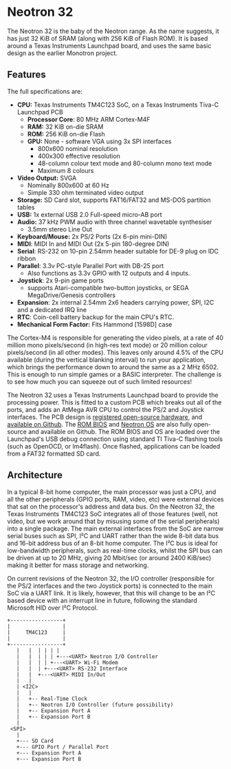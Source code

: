 # Neotron 32

The Neotron 32 is the baby of the Neotron range. As the name suggests, it has just 32 KiB of SRAM (along with 256 KiB of Flash ROM). It is based around a Texas Instruments Launchpad board, and uses the same basic design as the earlier Monotron project.

## Features

The full specifications are:

* **CPU:** Texas Instruments TM4C123 SoC, on a Texas Instruments Tiva-C Launchpad PCB
  * **Processor Core**: 80 MHz ARM Cortex-M4F
  * **RAM:** 32 KiB on-die SRAM
  * **ROM:** 256 KiB on-die Flash
  * **GPU:** None - software VGA using 3x SPI interfaces
    * 800x600 nominal resolution
    * 400x300 effective resolution
    * 48-column colour text mode and 80-column mono text mode
    * Maximum 8 colours
* **Video Output:** SVGA
  * Nominally 800x600 at 60 Hz
  * Simple 330 ohm terminated video output
* **Storage:** SD Card slot, supports FAT16/FAT32 and MS-DOS partition tables
* **USB:** 1x external USB 2.0 Full-speed micro-AB port
* **Audio:** 37 kHz PWM audio with three channel wavetable synthesiser
  * 3.5mm stereo Line Out
* **Keyboard/Mouse:** 2x PS/2 Ports (2x 6-pin mini-DIN)
* **MIDI**: MIDI In and MIDI Out (2x 5-pin 180-degree DIN)
* **Serial**: RS-232 on 10-pin 2.54mm header suitable for DE-9 plug on IDC ribbon
* **Parallel**: 3.3v PC-style Parallel Port with DB-25 port
  * Also functions as 3.3v GPIO with 12 outputs and 4 inputs.
* **Joystick**: 2x 9-pin game ports
  * supports Atari-compatible two-button joysticks, or SEGA MegaDrive/Genesis controllers
* **Expansion**: 2x internal 2.54mm 2x6 headers carrying power, SPI, I2C and a dedicated IRQ line
* **RTC**: Coin-cell battery backup for the main CPU's RTC.
* **Mechanical Form Factor:** Fits Hammond [1598D] case

The Cortex-M4 is responsible for generating the video pixels, at a rate of 40 million mono pixels/second (in high-res text mode) or 20 million colour pixels/second (in all other modes). This leaves only around 4.5% of the CPU available (during the vertical blanking interval) to run your application, which brings the performance down to around the same as a 2 MHz 6502. This is enough to run simple games or a BASIC interpreter. The challenge is to see how much you can squeeze out of such limited resources!

The Neotron 32 uses a Texas Instruments Launchpad board to provide the processing power. This is fitted to a custom PCB which breaks out all of the ports, and adds an AtMega AVR CPU to control the PS/2 and Joystick interfaces. The PCB design is [registered open-source hardware], and [available on Github]. The [ROM BIOS] and [Neotron OS] are also fully open-source and available on Github. The ROM BIOS and OS are loaded over the Launchpad's USB debug connection using standard TI Tiva-C flashing tools (such as OpenOCD, or lm4flash). Once flashed, applications can be loaded from a FAT32 formatted SD card.

[registered open-source hardware]: https://certification.oshwa.org/uk000007.html
[available on Github]: https://github.com/neotron-compute/neotron-32-hardware
[ROM BIOS]: https://github.com/neotron-compute/neotron-32-bios
[Neotron OS]: https://github.com/neotron-compute/neotron-os

## Architecture

In a typical 8-bit home computer, the main processor was just a CPU, and all the other peripherals (GPIO ports, RAM, video, etc) were external devices that sat on the processor's address and data bus. On the Neotron 32, the Texas Instruments TM4C123 SoC integrates all of those features (well, not video, but we work around that by misusing some of the serial peripherals) into a single package. The main external interfaces from the SoC are narrow serial buses such as SPI, I²C and UART rather than the wide 8-bit data bus and 16-bit address bus of an 8-bit home computer. The I²C bus is ideal for low-bandwidth peripherals, such as real-time clocks, whilst the SPI bus can be driven at up to 20 MHz, giving 20 Mbit/sec (or around 2400 KiB/sec) making it better for mass storage and networking.

On current revisions of the Neotron 32, the I/O controller (responsible for the PS/2 interfaces and the two Joystick ports) is connected to the main SoC via a UART link. It is likely, however, that this will change to be an I²C based device with an interrupt line in future, following the standard Microsoft HID over I²C Protocol.

```
+-----------------+
|                 |
|     TM4C123     |
|                 |
+-----------------+
   |   |  | | | |
   |   |  | | | +---<UART> Neotron I/O Controller
   |   |  | | +---<UART> Wi-Fi Modem
   |   |  | +---<UART> RS-232 Interface
   |   |  +---<UART> MIDI In/Out
   |   |
   | <I2C>
   |   |
   |   +-- Real-Time Clock
   |   +-- Neotron I/O Controller (future possibility)
   |   +-- Expansion Port A
   |   +-- Expansion Port B
   |
 <SPI>
   |
   +--- SD Card
   +--- GPIO Port / Parallel Port
   +--- Expansion Port A
   +--- Expansion Port B
```

